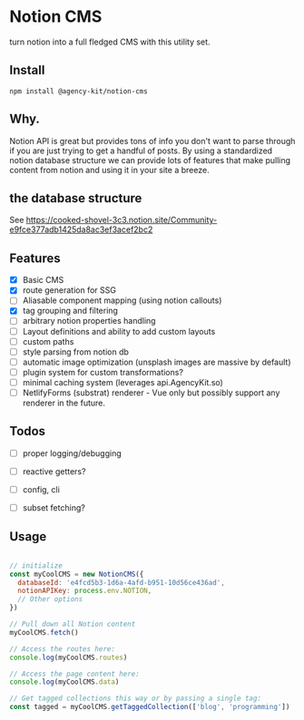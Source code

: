 # Notion CMS

turn notion into a full fledged CMS with this utility set.

## Install

``` npm install @agency-kit/notion-cms ```

## Why.

Notion API is great but provides tons of info you don't want to parse through if you are just trying to get a handful of posts. By using a standardized notion database structure we can provide lots of features that make pulling content from notion and using it in your site a breeze.

## the database structure 

See https://cooked-shovel-3c3.notion.site/Community-e9fce377adb1425da8ac3ef3acef2bc2

## Features 

- [x] Basic CMS
- [x] route generation for SSG
- [ ] Aliasable component mapping (using notion callouts)
- [x] tag grouping and filtering
- [ ] arbitrary notion properties handling
- [ ] Layout definitions and ability to add custom layouts
- [ ] custom paths
- [ ] style parsing from notion db
- [ ] automatic image optimization (unsplash images are massive by default)
- [ ] plugin system for custom transformations?
- [ ] minimal caching system (leverages api.AgencyKit.so)
- [ ] NetlifyForms (substrat) renderer - Vue only but possibly support any renderer in the future.

 ## Todos
- [ ] proper logging/debugging
- [ ] reactive getters?
- [ ] config, cli
- [ ] subset fetching?


## Usage

```javascript

// initialize
const myCoolCMS = new NotionCMS({
  databaseId: 'e4fcd5b3-1d6a-4afd-b951-10d56ce436ad',
  notionAPIKey: process.env.NOTION,
  // Other options
})

// Pull down all Notion content
myCoolCMS.fetch()

// Access the routes here:
console.log(myCoolCMS.routes)

// Access the page content here:
console.log(myCoolCMS.data)

// Get tagged collections this way or by passing a single tag:
const tagged = myCoolCMS.getTaggedCollection(['blog', 'programming'])

```